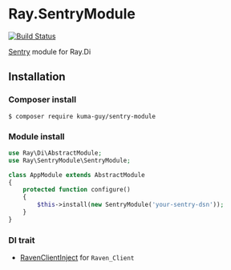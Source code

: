 # Ray.SentryModule

[![Build Status](https://travis-ci.org/kuma-guy/Ray.SentryModule.svg?branch=master)](https://travis-ci.org/kuma-guy/Ray.SentryModule)

[Sentry](https://github.com/getsentry/sentry-php) module for Ray.Di

## Installation

### Composer install

    $ composer require kuma-guy/sentry-module
 
### Module install

```php
use Ray\Di\AbstractModule;
use Ray\SentryModule\SentryModule;

class AppModule extends AbstractModule
{
    protected function configure()
    {
        $this->install(new SentryModule('your-sentry-dsn'));
    }
}
```

### DI trait

 * [RavenClientInject](https://github.com/kuma-guy/Ray.SentryModule/blob/master/src/RavenClientInject.php) for `Raven_Client`
